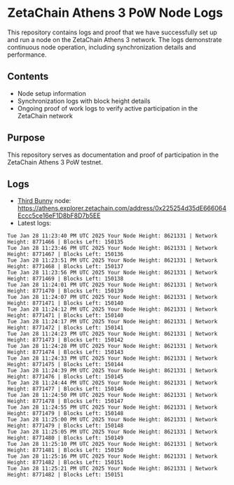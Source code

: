 # ZetaChain Athens 3 PoW Node Logs
This repository contains logs and proof that we have successfully set up and run a node on the ZetaChain Athens 3 network. The logs demonstrate continuous node operation, including synchronization details and performance.

## Contents
- Node setup information
- Synchronization logs with block height details
- Ongoing proof of work logs to verify active participation in the ZetaChain network

## Purpose
This repository serves as documentation and proof of participation in the ZetaChain Athens 3 PoW testnet.

## Logs

- [Third Bunny](https://thirdbunny.xyz/) node: https://athens.explorer.zetachain.com/address/0x225254d35dE666064Eccc5ce16eF1D8bF8D7b5EE
- Latest logs:
```
Tue Jan 28 11:23:40 PM UTC 2025 Your Node Height: 8621331 | Network Height: 8771466 | Blocks Left: 150135
Tue Jan 28 11:23:46 PM UTC 2025 Your Node Height: 8621331 | Network Height: 8771467 | Blocks Left: 150136
Tue Jan 28 11:23:51 PM UTC 2025 Your Node Height: 8621331 | Network Height: 8771468 | Blocks Left: 150137
Tue Jan 28 11:23:56 PM UTC 2025 Your Node Height: 8621331 | Network Height: 8771469 | Blocks Left: 150138
Tue Jan 28 11:24:01 PM UTC 2025 Your Node Height: 8621331 | Network Height: 8771470 | Blocks Left: 150139
Tue Jan 28 11:24:07 PM UTC 2025 Your Node Height: 8621331 | Network Height: 8771471 | Blocks Left: 150140
Tue Jan 28 11:24:12 PM UTC 2025 Your Node Height: 8621331 | Network Height: 8771471 | Blocks Left: 150140
Tue Jan 28 11:24:17 PM UTC 2025 Your Node Height: 8621331 | Network Height: 8771472 | Blocks Left: 150141
Tue Jan 28 11:24:23 PM UTC 2025 Your Node Height: 8621331 | Network Height: 8771473 | Blocks Left: 150142
Tue Jan 28 11:24:28 PM UTC 2025 Your Node Height: 8621331 | Network Height: 8771474 | Blocks Left: 150143
Tue Jan 28 11:24:33 PM UTC 2025 Your Node Height: 8621331 | Network Height: 8771475 | Blocks Left: 150144
Tue Jan 28 11:24:39 PM UTC 2025 Your Node Height: 8621331 | Network Height: 8771476 | Blocks Left: 150145
Tue Jan 28 11:24:44 PM UTC 2025 Your Node Height: 8621331 | Network Height: 8771477 | Blocks Left: 150146
Tue Jan 28 11:24:50 PM UTC 2025 Your Node Height: 8621331 | Network Height: 8771478 | Blocks Left: 150147
Tue Jan 28 11:24:55 PM UTC 2025 Your Node Height: 8621331 | Network Height: 8771479 | Blocks Left: 150148
Tue Jan 28 11:25:00 PM UTC 2025 Your Node Height: 8621331 | Network Height: 8771479 | Blocks Left: 150148
Tue Jan 28 11:25:05 PM UTC 2025 Your Node Height: 8621331 | Network Height: 8771480 | Blocks Left: 150149
Tue Jan 28 11:25:10 PM UTC 2025 Your Node Height: 8621331 | Network Height: 8771481 | Blocks Left: 150150
Tue Jan 28 11:25:16 PM UTC 2025 Your Node Height: 8621331 | Network Height: 8771482 | Blocks Left: 150151
Tue Jan 28 11:25:21 PM UTC 2025 Your Node Height: 8621331 | Network Height: 8771482 | Blocks Left: 150151
```
